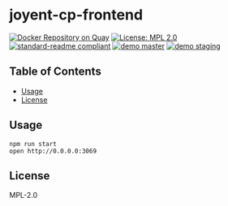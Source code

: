 # joyent-cp-frontend

[![Docker Repository on Quay](https://quay.io/repository/yldio/joyent-cp-frontend/status)](https://quay.io/repository/yldio/joyent-cp-frontend)
[![License: MPL 2.0](https://img.shields.io/badge/License-MPL%202.0-brightgreen.svg)](https://opensource.org/licenses/MPL-2.0)
[![standard-readme compliant](https://img.shields.io/badge/standard--readme-OK-green.svg)](https://github.com/RichardLitt/standard-readme)
[![demo master](https://img.shields.io/badge/demo-master-3B47CC.svg)](http://cp-frontend-master.svc.f4b20699-b323-4452-9091-977895896da6.eu-ams-1.triton.zone:3069)
[![demo staging](https://img.shields.io/badge/demo-staging-3B47CC.svg)](http://cp-frontend-staging.svc.f4b20699-b323-4452-9091-977895896da6.eu-ams-1.triton.zone:3069)

## Table of Contents

- [Usage](#usage)
- [License](#license)

## Usage

```
npm run start
open http://0.0.0.0:3069
```

## License

MPL-2.0
